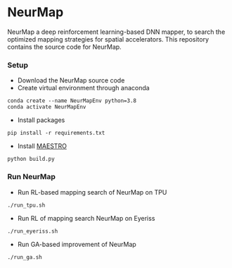 # NeurMap

NeurMap a deep reinforcement learning-based DNN mapper, 
to search the optimized mapping strategies for spatial accelerators.
This repository contains the source code for NeurMap.

### Setup ###
* Download the NeurMap source code
* Create virtual environment through anaconda
```
conda create --name NeurMapEnv python=3.8
conda activate NeurMapEnv
```
* Install packages
   
```
pip install -r requirements.txt
```

* Install [MAESTRO](https://github.com/maestro-project/maestro.git)
```
python build.py
```

### Run NeurMap ###

* Run RL-based mapping search of NeurMap on TPU
```
./run_tpu.sh
```

* Run RL of mapping search NeurMap on Eyeriss
```
./run_eyeriss.sh
```

* Run GA-based improvement of NeurMap
```
./run_ga.sh
```


